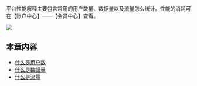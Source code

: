 平台性能解释主要包含常用的用户数量、数据量以及流量怎么统计。性能的消耗可在【账户中心】——【会员中心】查看。

![](http://docfiles.baibaoyun.com/FpOBwIvKMLgUjbe5ZJlpD-2S2P6F)

## 本章内容
* [什么是用户数](什么是用户数.md)
* [什么是数据量](什么是数据量.md)
* [什么是流量](什么是流量.md)